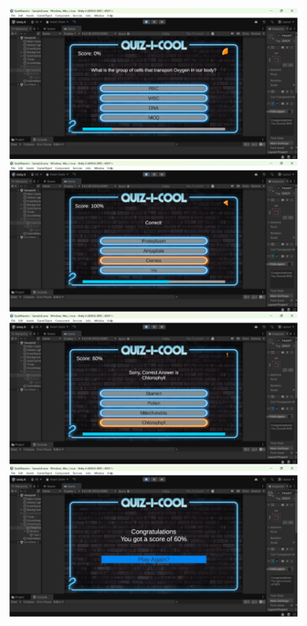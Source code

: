 ![Image1](./finishedSample/Screenshot1.png)
![Image2](./finishedSample/Screenshot2.png)
![Image3](./finishedSample/Screenshot3.png)
![Image4](./finishedSample/Screenshot4.png)
